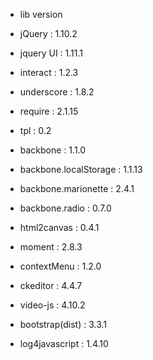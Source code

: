 - lib version
* jQuery : 1.10.2
* jquery UI : 1.11.1
* interact : 1.2.3


* underscore : 1.8.2
* require : 2.1.15
* tpl : 0.2


* backbone : 1.1.0
* backbone.localStorage : 1.1.13
* backbone.marionette : 2.4.1
* backbone.radio : 0.7.0


* html2canvas : 0.4.1
* moment : 2.8.3
* contextMenu : 1.2.0
* ckeditor : 4.4.7
* video-js : 4.10.2


* bootstrap(dist) : 3.3.1


* log4javascript : 1.4.10